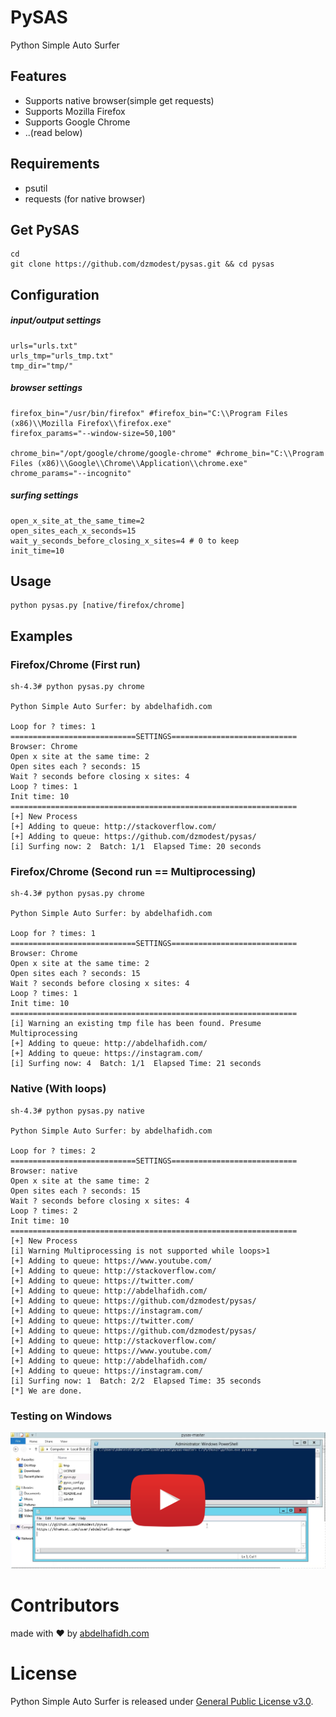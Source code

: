 # PySAS
Python Simple Auto Surfer

## Features
- Supports native browser(simple get requests)
- Supports Mozilla Firefox
- Supports Google Chrome
- ..(read below)

## Requirements
- psutil
- requests (for native browser)

## Get PySAS
```
cd
git clone https://github.com/dzmodest/pysas.git && cd pysas
```
## Configuration
##### input/output settings
```
urls="urls.txt"
urls_tmp="urls_tmp.txt"
tmp_dir="tmp/"
```
##### browser settings
```
firefox_bin="/usr/bin/firefox" #firefox_bin="C:\\Program Files (x86)\\Mozilla Firefox\\firefox.exe"
firefox_params="--window-size=50,100"

chrome_bin="/opt/google/chrome/google-chrome" #chrome_bin="C:\\Program Files (x86)\\Google\\Chrome\\Application\\chrome.exe"
chrome_params="--incognito"
```
##### surfing settings
```
open_x_site_at_the_same_time=2
open_sites_each_x_seconds=15
wait_y_seconds_before_closing_x_sites=4 # 0 to keep 
init_time=10
```
## Usage
```
python pysas.py [native/firefox/chrome]
```
## Examples
### Firefox/Chrome (First run)
```
sh-4.3# python pysas.py chrome

Python Simple Auto Surfer: by abdelhafidh.com

Loop for ? times: 1
============================SETTINGS============================
Browser: Chrome
Open x site at the same time: 2
Open sites each ? seconds: 15
Wait ? seconds before closing x sites: 4
Loop ? times: 1
Init time: 10
================================================================
[+] New Process
[+] Adding to queue: http://stackoverflow.com/
[+] Adding to queue: https://github.com/dzmodest/pysas/
[i] Surfing now: 2	Batch: 1/1	Elapsed Time: 20 seconds
```
### Firefox/Chrome (Second run == Multiprocessing)
```
sh-4.3# python pysas.py chrome

Python Simple Auto Surfer: by abdelhafidh.com

Loop for ? times: 1
============================SETTINGS============================
Browser: Chrome
Open x site at the same time: 2
Open sites each ? seconds: 15
Wait ? seconds before closing x sites: 4
Loop ? times: 1
Init time: 10
================================================================
[i] Warning an existing tmp file has been found. Presume Multiprocessing
[+] Adding to queue: http://abdelhafidh.com/
[+] Adding to queue: https://instagram.com/
[i] Surfing now: 4	Batch: 1/1	Elapsed Time: 21 seconds
```
### Native (With loops)
```
sh-4.3# python pysas.py native

Python Simple Auto Surfer: by abdelhafidh.com

Loop for ? times: 2
============================SETTINGS============================
Browser: native
Open x site at the same time: 2
Open sites each ? seconds: 15
Wait ? seconds before closing x sites: 4
Loop ? times: 2
Init time: 10
================================================================
[+] New Process
[i] Warning Multiprocessing is not supported while loops>1
[+] Adding to queue: https://www.youtube.com/
[+] Adding to queue: http://stackoverflow.com/
[+] Adding to queue: https://twitter.com/
[+] Adding to queue: http://abdelhafidh.com/
[+] Adding to queue: https://github.com/dzmodest/pysas/
[+] Adding to queue: https://instagram.com/
[+] Adding to queue: https://twitter.com/
[+] Adding to queue: https://github.com/dzmodest/pysas/
[+] Adding to queue: http://stackoverflow.com/
[+] Adding to queue: https://www.youtube.com/
[+] Adding to queue: http://abdelhafidh.com/
[+] Adding to queue: https://instagram.com/
[i] Surfing now: 1	Batch: 2/2	Elapsed Time: 35 seconds
[*] We are done.
```
### Testing on Windows
[![Testing on Windows Video](https://raw.githubusercontent.com/dzmodest/pysas/master/PySAS.png)](https://drive.google.com/file/d/17u9k3_JFa4LQ6CkkNSvpTK1AxySq3I6M/view?usp=sharing) 

# Contributors
made with :heart: by [abdelhafidh.com](http://abdelhafidh.com)

# License
Python Simple Auto Surfer is released under [General Public License v3.0](https://github.com/dzmodest/pysas/blob/master/LICENSE).
